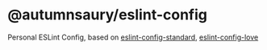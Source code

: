 # @autumnsaury/eslint-config

Personal ESLint Config, based on [eslint-config-standard](https://github.com/standard/eslint-config-standard), [eslint-config-love](https://github.com/mightyiam/eslint-config-love)
